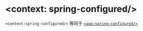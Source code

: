 # &lt;context: spring-configured/&gt;



`<context:spring-configured/>` 等同于 [`<aop:spring-configured/>`](/Spring-AOP/docs/spring-aop/handlers/AopNamespaceHandler/spring-configured/)
